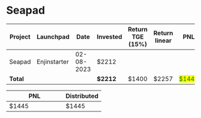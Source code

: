 # Seapad



<table data-full-width="true"><thead><tr><th width="141">Project</th><th width="138">Launchpad</th><th width="132">Date</th><th width="133">Invested</th><th width="168">Return TGE (15%)</th><th>Return linear</th><th>PNL</th></tr></thead><tbody><tr><td>Seapad</td><td>Enjinstarter</td><td>02-08-2023</td><td>$2212</td><td></td><td></td><td></td></tr><tr><td><strong>Total</strong></td><td></td><td></td><td><strong>$2212</strong></td><td>$1400</td><td>$2257</td><td><mark style="color:green;">$1445</mark></td></tr></tbody></table>

<table data-full-width="true"><thead><tr><th width="135">PNL</th><th>Distributed</th></tr></thead><tbody><tr><td>$1445</td><td>$1445</td></tr></tbody></table>
